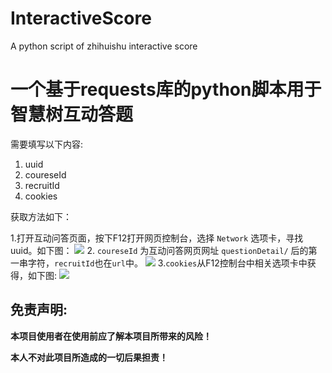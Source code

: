 # InteractiveScore
A python script of zhihuishu interactive score
# 一个基于requests库的python脚本用于智慧树互动答题
需要填写以下内容:
1. uuid
2. coureseId
3. recruitId
4. cookies

获取方法如下：

1.打开互动问答页面，按下F12打开网页控制台，选择 `Network` 选项卡，寻找uuid。如下图：
<img src = 'https://s3.bmp.ovh/imgs/2021/10/91233aee0b39f737.png' />
2. `coureseId` 为互动问答网页网址 `questionDetail/` 后的第一串字符，`recruitId`也在`url`中。
<img src = 'https://s3.bmp.ovh/imgs/2021/10/0a2fdbbf27d321d7.png' />
3.`cookies`从F12控制台中相关选项卡中获得，如下图:
<img src = 'https://s3.bmp.ovh/imgs/2021/10/213aeb631b4c4231.png' />


## 免责声明:

**本项目使用者在使用前应了解本项目所带来的风险！**

**本人不对此项目所造成的一切后果担责！**
